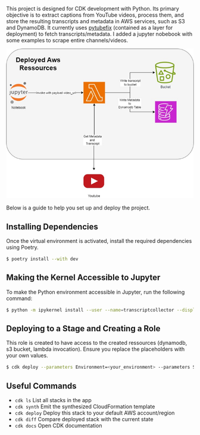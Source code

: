 This project is designed for CDK development with Python. Its primary objective is to extract captions from YouTube videos, process them, and store the resulting transcripts and metadata in AWS services, such as S3 and DynamoDB.
It currently uses [pytubefix](https://pytubefix.readthedocs.io/en/latest/) (contained as a layer for deployment) to fetch transcripts/metadata. I added a jupyter nobebook with some examples to scrape entire channels/videos.

![AWS Ressources](TranscriptCollector.jpg)

Below is a guide to help you set up and deploy the project.

## Installing Dependencies

Once the virtual environment is activated, install the required dependencies using Poetry.

```sh
$ poetry install --with dev
```

## Making the Kernel Accessible to Jupyter

To make the Python environment accessible in Jupyter, run the following command:

```sh
$ python -m ipykernel install --user --name=transcriptcollector --display-name "Python (transcriptcollector)"
```

## Deploying to a Stage and Creating a Role

This role is created to have access to the created ressources (dynamodb, s3 bucket, lambda invocation). Ensure you replace the placeholders with your own values.

```sh
$ cdk deploy --parameters Environment=<your_environment> --parameters SageMakerExecutionRoleARN=<your_role_arn>
```

## Useful Commands

 * `cdk ls`          List all stacks in the app
 * `cdk synth`       Emit the synthesized CloudFormation template
 * `cdk deploy`      Deploy this stack to your default AWS account/region
 * `cdk diff`        Compare deployed stack with the current state
 * `cdk docs`        Open CDK documentation


